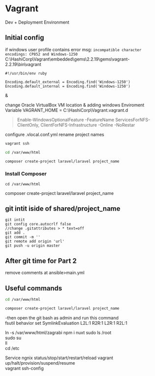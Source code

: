 # Vagrant 

Dev + Deployment Environment 

## Initial config

if windows user profile contains error msg: `incompatible character encodings: CP852 and Windows-1250`  
C:\HashiCorp\Vagrant\embedded\gems\2.2.19\gems\vagrant-2.2.19\bin\vagrant

```
#!/usr/bin/env ruby

Encoding.default_external = Encoding.find('Windows-1250')
Encoding.default_internal = Encoding.find('Windows-1250')
```
&  

change Oracle VirtualBox VM location  & adding windows Enviroment Variable VAGRANT_HOME = C:\HashiCorp\Vagrant\.vagrant.d

> Enable-WindowsOptionalFeature -FeatureName ServicesForNFS-ClientOnly, ClientForNFS-Infrastructure -Online -NoRestar

configure .vlocal.conf.yml rename project names

```Powershell
vagrant ssh
```
```bash
cd /var/www/html
```
```bash
composer create-project laravel/laravel project_name
```

### Install Composer
`cd /var/www/html`

composer create-project laravel/laravel project_name

## git intit iside of shared/project_name
```git
git intit
git config core.autocrlf false
//change .gitattributes > * text=off
git add .
git commit -m ''
git remote add origin 'url'
git push -u origin master
```
## After git time for Part 2

remove comments at ansible>main.yml

## Useful commands

```bash
cd /var/www/html
```
```bash
composer create-project laravel/laravel project_name
```

-then open the git bash as admin and run this command  
fsutil behavior set SymlinkEvaluation L2L:1 R2R:1 L2R:1 R2L:1


ln -s /var/www/html/zagrabi
npm i nuxt
sudo ls /root  
sudo su  
ll  
cd /etc

Service ngnix status/stop/start/restart/reload
vagrant up/halt/provision/suspend/resume  
vagrant ssh-config
